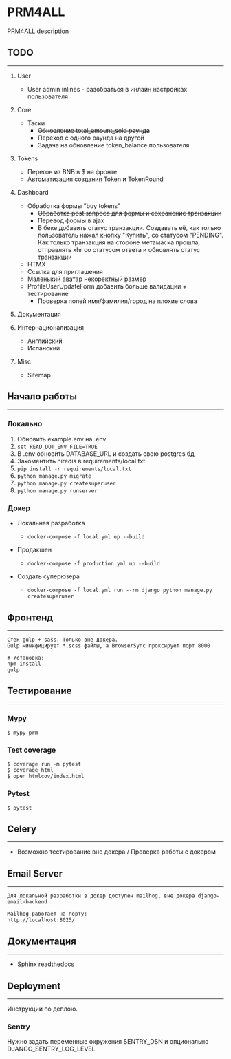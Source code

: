 # PRM4ALL

PRM4ALL description

## TODO
---

1. User
    - User admin inlines - разобраться в инлайн настройках пользователя

2. Core
    - Таски
        - ~~Обновление total_amount_sold раунда~~
        - Переход с одного раунда на другой
        - Задача на обновление token_balance пользователя

3. Tokens
    - Перегон из BNB в $ на фронте
    - Автоматизация создания Token и TokenRound

4. Dashboard
    - Обработка формы "buy tokens"
        - ~~Обработка post запроса для формы и сохранение транзакции~~
        - Перевод формы в ajax
        - В беке добавить статус транзакции. Создавать её, как только пользователь нажал кнопку "Купить", со статусом "PENDING". Как только транзакция на стороне метамаска прошла, отправлять xhr со статусом ответа и обновлять статус транзакции
    - HTMX
    - Ссылка для приглашения
    - Маленький аватар некоректный размер
    - ProfileUserUpdateForm добавить больше валидации + тестирование
        - Проверка полей имя/фамилия/город на плохие слова

5. Документация

6. Интернационализация
    - Английский
    - Испанский

7. Misc
    - Sitemap


## Начало работы
---
### Локально

1. Обновить example.env на .env
2. `set READ_DOT_ENV_FILE=TRUE`
3. В .env обновить DATABASE_URL и создать свою postgres бд
4. Закоментить hiredis в requirements/local.txt
5. `pip install -r requirements/local.txt`
6. `python manage.py migrate`
7. `python manage.py createsuperuser`
8. `python manage.py runserver`

### Докер

- Локальная разработка
    - `docker-compose -f local.yml up --build`

- Продакшен
    - `docker-compose -f production.yml up --build`

- Создать суперюзера
    - `docker-compose -f local.yml run --rm django python manage.py createsuperuser`

## Фронтенд
---

    Стек gulp + sass. Только вне докера.
    Gulp минифицирует *.scss файлы, а BrowserSync проксирует порт 8000

    # Установка:
    npm install
    gulp


## Тестирование
---

### Mypy

    $ mypy prm

### Test coverage

    $ coverage run -m pytest
    $ coverage html
    $ open htmlcov/index.html

### Pytest

    $ pytest


## Celery
---
- Возможно тестирование вне докера / Проверка работы с докером


## Email Server
---

    Для локальной разработки в докер доступен mailhog, вне докера django-email-backend

    Mailhog работает на порту:
    http://localhost:8025/

## Документация
---

- Sphinx readthedocs

## Deployment
---

Инструкции по деплою.

### Sentry

Нужно задать переменные окружения SENTRY_DSN и опционально DJANGO_SENTRY_LOG_LEVEL
